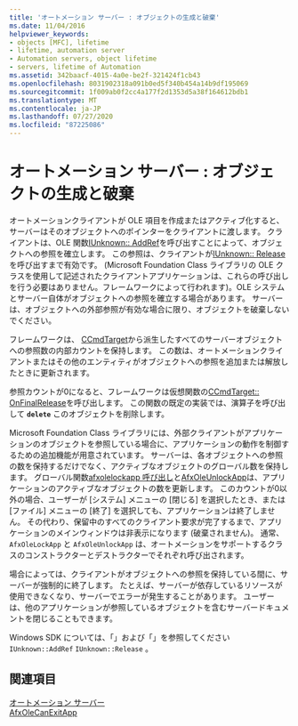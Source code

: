 ```yaml
---
title: 'オートメーション サーバー : オブジェクトの生成と破棄'
ms.date: 11/04/2016
helpviewer_keywords:
- objects [MFC], lifetime
- lifetime, automation server
- Automation servers, object lifetime
- servers, lifetime of Automation
ms.assetid: 342baacf-4015-4a0e-be2f-321424f1cb43
ms.openlocfilehash: 8031902318a091b0ed5f340b454a14b9df195069
ms.sourcegitcommit: 1f009ab0f2cc4a177f2d1353d5a38f164612bdb1
ms.translationtype: MT
ms.contentlocale: ja-JP
ms.lasthandoff: 07/27/2020
ms.locfileid: "87225086"
---
```

# <a name="automation-servers-object-lifetime-issues"></a>オートメーション サーバー : オブジェクトの生成と破棄

オートメーションクライアントが OLE 項目を作成またはアクティブ化すると、サーバーはそのオブジェクトへのポインターをクライアントに渡します。 クライアントは、OLE 関数[IUnknown:: AddRef](/windows/win32/api/unknwn/nf-unknwn-iunknown-addref)を呼び出すことによって、オブジェクトへの参照を確立します。 この参照は、クライアントが[IUnknown:: Release](/windows/win32/api/unknwn/nf-unknwn-iunknown-release)を呼び出すまで有効です。 (Microsoft Foundation Class ライブラリの OLE クラスを使用して記述されたクライアントアプリケーションは、これらの呼び出しを行う必要はありません。フレームワークによって行われます)。OLE システムとサーバー自体がオブジェクトへの参照を確立する場合があります。 サーバーは、オブジェクトへの外部参照が有効な場合に限り、オブジェクトを破棄しないでください。

フレームワークは、 [CCmdTarget](reference/ccmdtarget-class.md)から派生したすべてのサーバーオブジェクトへの参照数の内部カウントを保持します。 この数は、オートメーションクライアントまたはその他のエンティティがオブジェクトへの参照を追加または解放したときに更新されます。

参照カウントが0になると、フレームワークは仮想関数の[CCmdTarget:: OnFinalRelease](reference/ccmdtarget-class.md#onfinalrelease)を呼び出します。 この関数の既定の実装では、演算子を呼び出して **`delete`** このオブジェクトを削除します。

Microsoft Foundation Class ライブラリには、外部クライアントがアプリケーションのオブジェクトを参照している場合に、アプリケーションの動作を制御するための追加機能が用意されています。 サーバーは、各オブジェクトへの参照の数を保持するだけでなく、アクティブなオブジェクトのグローバル数を保持します。 グローバル関数[afxolelockapp 呼び出し](reference/application-control.md#afxolelockapp)と[AfxOleUnlockApp](reference/application-control.md#afxoleunlockapp)は、アプリケーションのアクティブなオブジェクトの数を更新します。 このカウントが0以外の場合、ユーザーが [システム] メニューの [閉じる] を選択したとき、または [ファイル] メニューの [終了] を選択しても、アプリケーションは終了しません。 その代わり、保留中のすべてのクライアント要求が完了するまで、アプリケーションのメインウィンドウは非表示になります (破棄されません)。 通常、 `AfxOleLockApp` と `AfxOleUnlockApp` は、オートメーションをサポートするクラスのコンストラクターとデストラクターでそれぞれ呼び出されます。

場合によっては、クライアントがオブジェクトへの参照を保持している間に、サーバーが強制的に終了します。 たとえば、サーバーが依存しているリソースが使用できなくなり、サーバーでエラーが発生することがあります。 ユーザーは、他のアプリケーションが参照しているオブジェクトを含むサーバードキュメントを閉じることもできます。

Windows SDK については、「」および「」を参照してください `IUnknown::AddRef` `IUnknown::Release` 。

## <a name="see-also"></a>関連項目

[オートメーション サーバー](automation-servers.md)<br/>
[AfxOleCanExitApp](reference/application-control.md#afxolecanexitapp)
